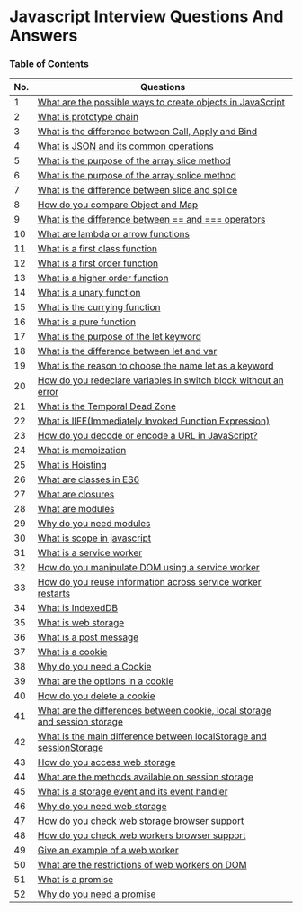 <!-- @format -->

# Javascript Interview Questions And Answers

### Table of Contents

| No. | Questions                                                                                                                                                |
| --- | -------------------------------------------------------------------------------------------------------------------------------------------------------- |
| 1   | [What are the possible ways to create objects in JavaScript](#what-are-the-possible-ways-to-create-objects-in-javascript)                                |
| 2   | [What is prototype chain](#what-is-a-prototype-chain)                                                                                                    |
| 3   | [What is the difference between Call, Apply and Bind](#what-is-the-difference-between-call-apply-and-bind)                                               |
| 4   | [What is JSON and its common operations](#what-is-json-and-its-common-operations)                                                                        |
| 5   | [What is the purpose of the array slice method](#what-is-the-purpose-of-the-array-slice-method)                                                          |
| 6   | [What is the purpose of the array splice method](#what-is-the-purpose-of-the-array-splice-method)                                                        |
| 7   | [What is the difference between slice and splice](#what-is-the-difference-between-slice-and-splice)                                                      |
| 8   | [How do you compare Object and Map](#how-do-you-compare-object-and-map)                                                                                  |
| 9   | [What is the difference between == and === operators](#what-is-the-difference-between--and--operators)                                                   |
| 10  | [What are lambda or arrow functions](#what-are-lambda-or-arrow-functions)                                                                                |
| 11  | [What is a first class function](#what-is-a-first-class-function)                                                                                        |
| 12  | [What is a first order function](#what-is-a-first-order-function)                                                                                        |
| 13  | [What is a higher order function](#what-is-a-higher-order-function)                                                                                      |
| 14  | [What is a unary function](#what-is-a-unary-function)                                                                                                    |
| 15  | [What is the currying function](#what-is-the-currying-function)                                                                                          |
| 16  | [What is a pure function](#what-is-a-pure-function)                                                                                                      |
| 17  | [What is the purpose of the let keyword](#what-is-the-purpose-of-the-let-keyword)                                                                        |
| 18  | [What is the difference between let and var](#what-is-the-difference-between-let-and-var)                                                                |
| 19  | [What is the reason to choose the name let as a keyword](#what-is-the-reason-to-choose-the-name-let-as-a-keyword)                                        |
| 20  | [How do you redeclare variables in switch block without an error](#how-do-you-redeclare-variables-in-switch-block-without-an-error)                      |
| 21  | [What is the Temporal Dead Zone](#what-is-the-temporal-dead-zone)                                                                                        |
| 22  | [What is IIFE(Immediately Invoked Function Expression)](#what-is-iifeimmediately-invoked-function-expression)                                            |
| 23  | [How do you decode or encode a URL in JavaScript?](#how-do-you-decode-or-encode-a-url-in-javascript)                                                     |
| 24  | [What is memoization](#what-is-memoization)                                                                                                              |
| 25  | [What is Hoisting](#what-is-hoisting)                                                                                                                    |
| 26  | [What are classes in ES6](#what-are-classes-in-es6)                                                                                                      |
| 27  | [What are closures](#what-are-closures)                                                                                                                  |
| 28  | [What are modules](#what-are-modules)                                                                                                                    |
| 29  | [Why do you need modules](#why-do-you-need-modules)                                                                                                      |
| 30  | [What is scope in javascript](#what-is-scope-in-javascript)                                                                                              |
| 31  | [What is a service worker](#what-is-a-service-worker)                                                                                                    |
| 32  | [How do you manipulate DOM using a service worker](#how-do-you-manipulate-dom-using-a-service-worker)                                                    |
| 33  | [How do you reuse information across service worker restarts](#how-do-you-reuse-information-across-service-worker-restarts)                              |
| 34  | [What is IndexedDB](#what-is-indexeddb)                                                                                                                  |
| 35  | [What is web storage](#what-is-web-storage)                                                                                                              |
| 36  | [What is a post message](#what-is-a-post-message)                                                                                                        |
| 37  | [What is a cookie](#what-is-a-cookie)                                                                                                                    |
| 38  | [Why do you need a Cookie](#why-do-you-need-a-cookie)                                                                                                    |
| 39  | [What are the options in a cookie](#what-are-the-options-in-a-cookie)                                                                                    |
| 40  | [How do you delete a cookie](#how-do-you-delete-a-cookie)                                                                                                |
| 41  | [What are the differences between cookie, local storage and session storage](#What-are-the-differences-between-cookie-local-storage-and-session-storage) |
| 42  | [What is the main difference between localStorage and sessionStorage](#what-is-the-main-difference-between-localstorage-and-sessionstorage)              |
| 43  | [How do you access web storage](#how-do-you-access-web-storage)                                                                                          |
| 44  | [What are the methods available on session storage](#what-are-the-methods-available-on-session-storage)                                                  |
| 45  | [What is a storage event and its event handler](#what-is-a-storage-event-and-its-event-handler)                                                          |
| 46  | [Why do you need web storage](#why-do-you-need-web-storage)                                                                                              |
| 47  | [How do you check web storage browser support](#how-do-you-check-web-storage-browser-support)                                                            |
| 48  | [How do you check web workers browser support](#how-do-you-check-web-workers-browser-support)                                                            |
| 49  | [Give an example of a web worker](#give-an-example-of-a-web-worker)                                                                                      |
| 50  | [What are the restrictions of web workers on DOM](#what-are-the-restrictions-of-web-workers-on-dom)                                                      |
| 51  | [What is a promise](#what-is-a-promise)                                                                                                                  |
| 52  | [Why do you need a promise](#why-do-you-need-a-promise)                                                                                                  |
